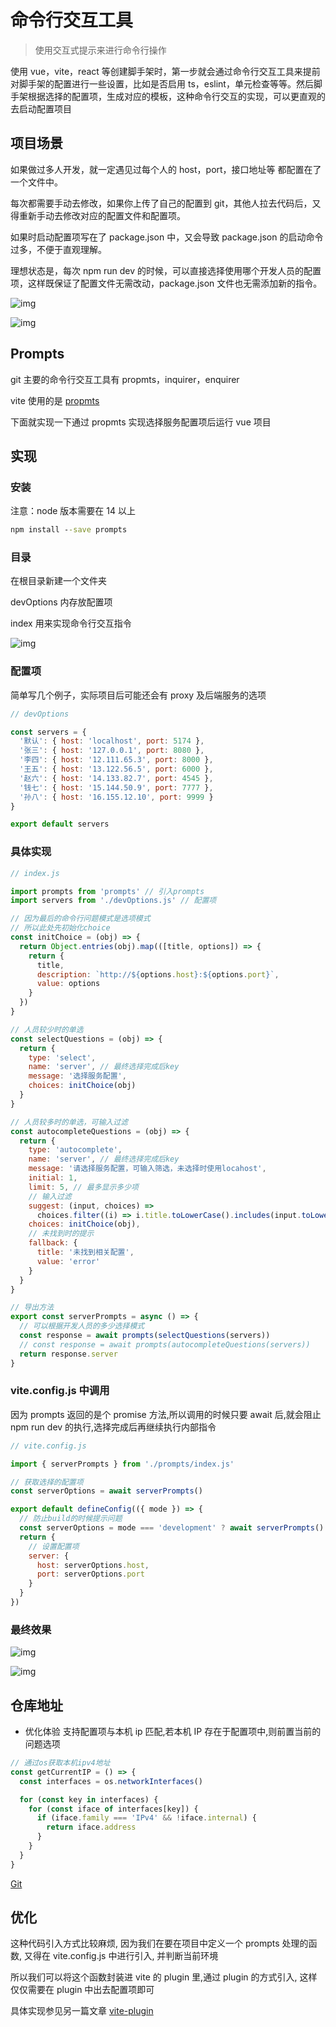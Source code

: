 # 命令行交互工具

> 使用交互式提示来进行命令行操作

使用 vue，vite，react 等创建脚手架时，第一步就会通过命令行交互工具来提前对脚手架的配置进行一些设置，比如是否启用 ts，eslint，单元检查等等。然后脚手架根据选择的配置项，生成对应的模板，这种命令行交互的实现，可以更直观的去启动配置项目

## 项目场景

如果做过多人开发，就一定遇见过每个人的 host，port，接口地址等 都配置在了一个文件中。

每次都需要手动去修改，如果你上传了自己的配置到 git，其他人拉去代码后，又得重新手动去修改对应的配置文件和配置项。

如果时启动配置项写在了 package.json 中，又会导致 package.json 的启动命令过多，不便于直观理解。

理想状态是，每次 npm run dev 的时候，可以直接选择使用哪个开发人员的配置项，这样既保证了配置文件无需改动，package.json 文件也无需添加新的指令。

![img](./images/1.png)

![img](./images/2.png)

## Prompts

git 主要的命令行交互工具有 propmts，inquirer，enquirer

vite 使用的是 [propmts](https://github.com/terkelg/prompts?tab=readme-ov-file#selectmessage-choices-initial-hint-warn)

下面就实现一下通过 propmts 实现选择服务配置项后运行 vue 项目

## 实现

### 安装

注意：node 版本需要在 14 以上

```cmd
npm install --save prompts
```

### 目录

在根目录新建一个文件夹

devOptions 内存放配置项

index 用来实现命令行交互指令

![img](./images/3.png)

### 配置项

简单写几个例子，实际项目后可能还会有 proxy 及后端服务的选项

```js
// devOptions

const servers = {
  '默认': { host: 'localhost', port: 5174 },
  '张三': { host: '127.0.0.1', port: 8080 },
  '李四': { host: '12.111.65.3', port: 8000 },
  '王五': { host: '13.122.56.5', port: 6000 },
  '赵六': { host: '14.133.82.7', port: 4545 },
  '钱七': { host: '15.144.50.9', port: 7777 },
  '孙八': { host: '16.155.12.10', port: 9999 }
}

export default servers
```

### 具体实现

```js
// index.js

import prompts from 'prompts' // 引入prompts
import servers from './devOptions.js' // 配置项

// 因为最后的命令行问题模式是选项模式
// 所以此处先初始化choice
const initChoice = (obj) => {
  return Object.entries(obj).map(([title, options]) => {
    return {
      title,
      description: `http://${options.host}:${options.port}`,
      value: options
    }
  })
}
```

```js
// 人员较少时的单选
const selectQuestions = (obj) => {
  return {
    type: 'select',
    name: 'server', // 最终选择完成后key
    message: '选择服务配置',
    choices: initChoice(obj)
  }
}

// 人员较多时的单选，可输入过滤
const autocompleteQuestions = (obj) => {
  return {
    type: 'autocomplete',
    name: 'server', // 最终选择完成后key
    message: '请选择服务配置，可输入筛选，未选择时使用locahost',
    initial: 1,
    limit: 5, // 最多显示多少项
    // 输入过滤
    suggest: (input, choices) =>
      choices.filter((i) => i.title.toLowerCase().includes(input.toLowerCase())),
    choices: initChoice(obj),
    // 未找到时的提示
    fallback: {
      title: '未找到相关配置',
      value: 'error'
    }
  }
}
```

```js
// 导出方法
export const serverPrompts = async () => {
  // 可以根据开发人员的多少选择模式
  const response = await prompts(selectQuestions(servers))
  // const response = await prompts(autocompleteQuestions(servers))
  return response.server
}
```

### vite.config.js 中调用

因为 prompts 返回的是个 promise 方法,所以调用的时候只要 await 后,就会阻止 npm run dev 的执行,选择完成后再继续执行内部指令

```js
// vite.config.js

import { serverPrompts } from './prompts/index.js'

// 获取选择的配置项
const serverOptions = await serverPrompts()

export default defineConfig(({ mode }) => {
  // 防止build的时候提示问题
  const serverOptions = mode === 'development' ? await serverPrompts() : {}
  return {
    // 设置配置项
    server: {
      host: serverOptions.host,
      port: serverOptions.port
    }
  }
})
```

### 最终效果

![img](./images/4.png)

![img](./images/5.png)

## 仓库地址

- 优化体验 支持配置项与本机 ip 匹配,若本机 IP 存在于配置项中,则前置当前的问题选项

```js
// 通过os获取本机ipv4地址
const getCurrentIP = () => {
  const interfaces = os.networkInterfaces()

  for (const key in interfaces) {
    for (const iface of interfaces[key]) {
      if (iface.family === 'IPv4' && !iface.internal) {
        return iface.address
      }
    }
  }
}
```

[Git](https://github.com/Gilfoyle-sy/song_prompts)

## 优化

这种代码引入方式比较麻烦, 因为我们在要在项目中定义一个 prompts 处理的函数, 又得在 vite.config.js 中进行引入, 并判断当前环境

所以我们可以将这个函数封装进 vite 的 plugin 里,通过 plugin 的方式引入, 这样仅仅需要在 plugin 中出去配置项即可

具体实现参见另一篇文章 [vite-plugin](/column/ClassVue/VitePlugin/)
